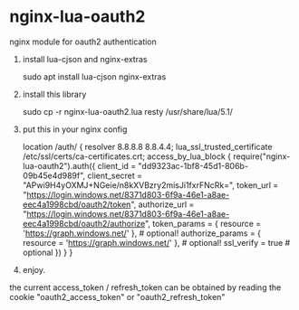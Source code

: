 # nginx-lua-oauth2
nginx module for oauth2 authentication

1. install lua-cjson and nginx-extras

    sudo apt install lua-cjson nginx-extras

2. install this library

    sudo cp -r nginx-lua-oauth2.lua resty /usr/share/lua/5.1/ 

3. put this in your nginx config

    location /auth/ {
        resolver 8.8.8.8 8.8.4.4;
        lua_ssl_trusted_certificate /etc/ssl/certs/ca-certificates.crt;
        access_by_lua_block {
            require("nginx-lua-oauth2").auth({
                client_id = "dd9323ac-1bf8-45d1-806b-09b45e4d989f",
                client_secret = "APwi9H4yOXMJ+NGeie/n8kXVBzry2misJi1fxrFNcRk=",
                token_url = "https://login.windows.net/8371d803-6f9a-46e1-a8ae-eec4a1998cbd/oauth2/token",
                authorize_url = "https://login.windows.net/8371d803-6f9a-46e1-a8ae-eec4a1998cbd/oauth2/authorize",
                token_params = { resource = 'https://graph.windows.net/' }, # optional!
                authorize_params = { resource = 'https://graph.windows.net/' }, # optional!
                ssl_verify = true # optional
            })
        }
    }

4. enjoy.

the current access_token / refresh_token can be obtained by reading the cookie "oauth2_access_token" or "oauth2_refresh_token"

